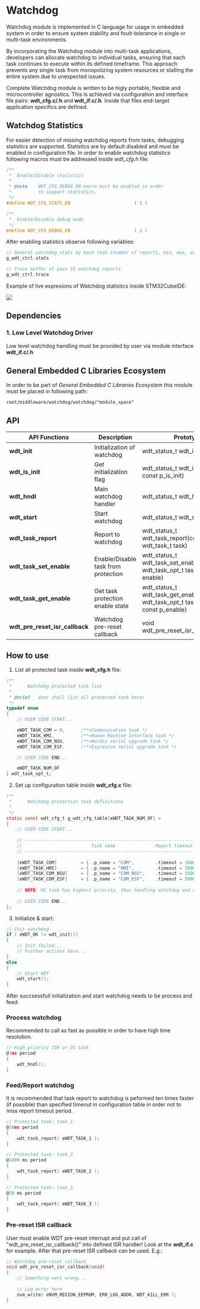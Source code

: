 # Watchdog
Watchdog module is implemented in C language for usage in embedded system in order to ensure system stability and foult-tolerance in single or multi-task environments. 

By incorporating the Watchdog module into multi-task applications, developers can allocate watchdog to individual tasks, ensuring that each task continues to execute within its defined timeframe. This approach prevents any single task from monopolizing system resources or stalling the entire system due to unexpected issues.

Complete Watchdog module is written to be higly portable, flexible and microcontroller agnostics. This is achieved via configuration and interface file pairs: **wdt_cfg.c/.h** and **wdt_if.c/.h**. Inside that files end-target application specifics are defined.

## Watchdog Statistics
For easier detection of missing watchdog reports from tasks, debugging statistics are supported. Statistics are by default disabled and must be enabled in configuration file. In order to enable watchdog statistics following macros must be addressed inside *wdt_cfg.h* file:

```C
/**
 * 	Enable/Disable statistics
 *
 * @note	WDT_CFG_DEBUG_EN macro must be enabled in order
 * 			to support statistics.
 */
#define WDT_CFG_STATS_EN						( 1 )

/**
 * 	Enable/Disable debug mode
 */
#define WDT_CFG_DEBUG_EN						( 1 )
```

After enabling statistics observe following variables:
```C
// General watchdog stats by each task (number of reports, min, max, avg timings)
g_wdt_ctrl.stats

// Trace buffer of pass 32 watchdog reports 
g_wdt_ctrl.trace
```

Example of live expresions of Watchdog statistics inside STM32CubeIDE:

![](doc/pic/stm32cube_livewatch_statistics.png)


## Dependencies

### **1. Low Level Watchdog Driver**
Low level watchdog handling must be provided by user via module interface **wdt_if.c/.h**

## **General Embedded C Libraries Ecosystem**
In order to be part of *General Embedded C Libraries Ecosystem* this module must be placed in following path: 

```
root/middleware/watchdog/watchdog/"module_space"
```

 ## API
| API Functions | Description | Prototype |
| --- | ----------- | ----- |
| **wdt_init**                      | Initialization of watchdog            | wdt_status_t wdt_init(void) |
| **wdt_is_init**                   | Get initialization flag               | wdt_status_t 	wdt_is_init(bool * const p_is_init) |
| **wdt_hndl**                      | Main watchdog handler                 | wdt_status_t wdt_hndl(void) |
| **wdt_start**                     | Start watchdog                        | wdt_status_t wdt_start(void) |
| **wdt_task_report**               | Report to watchdog                    | wdt_status_t wdt_task_report(const wdt_task_t task) |
| **wdt_task_set_enable**           | Enable/Disable task from protection   | wdt_status_t wdt_task_set_enable(const wdt_task_opt_t task, const bool enable) |
| **wdt_task_get_enable**           | Get task protection enable state      | wdt_status_t wdt_task_get_enable(const wdt_task_opt_t task, bool * const p_enable) |
| **wdt_pre_reset_isr_callback**    | Watchdog pre-reset callback           | void wdt_pre_reset_isr_callback(void) |
	
## How to use
1. List all protected task inside **wdt_cfg.h** file:
```C
/**
 * 		Watchdog protected task list
 * 
 * @brief	User shall list all protected task here! 
 */
typedef enum
{
	// USER CODE START...

	eWDT_TASK_COM = 0,      /**<Communication task */
	eWDT_TASK_HMI,          /**<Human Machine Interface task */
	eWDT_TASK_COM_NSU,      /**<Nordic serial upgrade task */
	eWDT_TASK_COM_ESF,      /**<Espresive serial upgrade task */

	// USER CODE END...

	eWDT_TASK_NUM_OF
} wdt_task_opt_t;
```

2. Set up configuration table inside **wdt_cfg.c** file:
```C
/**
 *      Watchdog protection task definitions
 * 
 */
static const wdt_cfg_t g_wdt_cfg_table[eWDT_TASK_NUM_OF] = 
{
    // USER CODE START...
    
    // --------------------------------------------------------------------------------------------------
    //	                        Task name               Report timeout [ms]	    Enable default
    // --------------------------------------------------------------------------------------------------
    
    [eWDT_TASK_COM]         = { .p_name = "COM",        .timeout = 1000UL,      .enable = true              },
    [eWDT_TASK_HMI]         = { .p_name = "HMI",        .timeout = 5000UL,      .enable = true              },
    [eWDT_TASK_COM_NSU]     = { .p_name = "COM_NSU",    .timeout = 15000UL,     .enable = false             },
    [eWDT_TASK_COM_ESF]     = { .p_name = "COM_ESF",    .timeout = 5000UL,      .enable = false             },
    
    // NOTE: HC task has highest priority, thus handling watchdog and dedicated task is not needed!
    
    // USER CODE END...
};

```

3. Initialize & start:
```C
// Init watchdog
if ( eWDT_OK != wdt_init())
{
    // Init failed...
    // Further actions here...
}
else
{
    // Start WDT
    wdt_start();
}
```

After succsessfull initialization and start watchdog needs to be process and feed:

### Process watchdog
Recommended to call as fast as possible in order to have high time resolution.
```C
// High priority ISR or OS task
@1ms period
{
    wdt_hndl();
}
```

### Feed/Report watchdog
It is recommended that task report to watchdog is peformed ten times faster (if possible) than specified timeout in configuration table in order not to miss report timeout period.
```C
// Protected task: task_1
@10ms period
{
    wdt_task_report( eWDT_TASK_1 );
}

// Protected task: task_2
@1000 ms period
{
    wdt_task_report( eWDT_TASK_2 );
}

// Protected task: task_3
@50 ms period
{
    wdt_task_report( eWDT_TASK_3 );
}

```

### Pre-reset ISR callback
User must enable WDT pre-reset interrupt and put call of "wdt_pre_reset_isr_callback()" into defined ISR handler! Look at the **wdt_if.c** for example.
After that pre-reset ISR callback can be used. E.g.:
```C
// Watchdog pre-reset callback
void wdt_pre_reset_isr_callback(void)
{
    // Something went wrong...
    
    // Log error here
    nvm_write( eNVM_REGION_EEPROM, ERR_LOG_ADDR, WDT_KILL_ERR );
}
```
